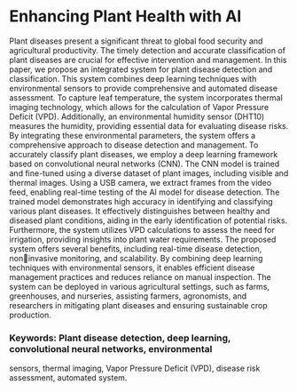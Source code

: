 ﻿# Enhancing Plant Health with AI 

Plant diseases present a significant threat to global food security and agricultural 
productivity. The timely detection and accurate classification of plant diseases are crucial for 
effective intervention and management. In this paper, we propose an integrated system for plant 
disease detection and classification. This system combines deep learning techniques with 
environmental sensors to provide comprehensive and automated disease assessment. To capture 
leaf temperature, the system incorporates thermal imaging technology, which allows for the 
calculation of Vapor Pressure Deficit (VPD). Additionally, an environmental humidity sensor 
(DHT10) measures the humidity, providing essential data for evaluating disease risks. By 
integrating these environmental parameters, the system offers a comprehensive approach to 
disease detection and management. 
To accurately classify plant diseases, we employ a deep learning framework based on 
convolutional neural networks (CNN). The CNN model is trained and fine-tuned using a diverse 
dataset of plant images, including visible and thermal images. Using a USB camera, we extract 
frames from the video feed, enabling real-time testing of the AI model for disease detection. The 
trained model demonstrates high accuracy in identifying and classifying various plant diseases. It 
effectively distinguishes between healthy and diseased plant conditions, aiding in the early 
identification of potential risks. Furthermore, the system utilizes VPD calculations to assess the 
need for irrigation, providing insights into plant water requirements. 
The proposed system offers several benefits, including real-time disease detection, noninvasive monitoring, and scalability. By combining deep learning techniques with environmental 
sensors, it enables efficient disease management practices and reduces reliance on manual 
inspection. The system can be deployed in various agricultural settings, such as farms, 
greenhouses, and nurseries, assisting farmers, agronomists, and researchers in mitigating plant 
diseases and ensuring sustainable crop production. 

### Keywords: Plant disease detection, deep learning, convolutional neural networks, environmental 
sensors, thermal imaging, Vapor Pressure Deficit (VPD), disease risk assessment, automated 
system. 

